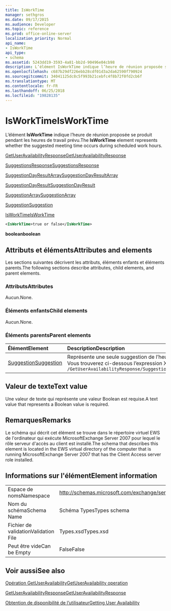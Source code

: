 ```yaml
---
title: IsWorkTime
manager: sethgros
ms.date: 09/17/2015
ms.audience: Developer
ms.topic: reference
ms.prod: office-online-server
localization_priority: Normal
api_name:
- IsWorkTime
api_type:
- schema
ms.assetid: 5243dd19-3593-4a81-bb2d-90496e04cb98
description: L’élément IsWorkTime indique l’heure de réunion proposée se produit pendant les heures de travail prévu.
ms.openlocfilehash: c687b29df226ebb28cdf01d3a2da62590f790924
ms.sourcegitcommit: 34041125dc8c5f993b21cebfc4f8b72f0fd2cb6f
ms.translationtype: MT
ms.contentlocale: fr-FR
ms.lasthandoff: 06/25/2018
ms.locfileid: "19828135"
---
```

# <a name="isworktime"></a><span data-ttu-id="4f2d7-103">IsWorkTime</span><span class="sxs-lookup"><span data-stu-id="4f2d7-103">IsWorkTime</span></span>

<span data-ttu-id="4f2d7-104">L’élément **IsWorkTime** indique l’heure de réunion proposée se produit pendant les heures de travail prévu.</span><span class="sxs-lookup"><span data-stu-id="4f2d7-104">The **IsWorkTime** element represents whether the suggested meeting time occurs during scheduled work hours.</span></span> 
  
[<span data-ttu-id="4f2d7-105">GetUserAvailabilityResponse</span><span class="sxs-lookup"><span data-stu-id="4f2d7-105">GetUserAvailabilityResponse</span></span>](getuseravailabilityresponse.md)
  
[<span data-ttu-id="4f2d7-106">SuggestionsResponse</span><span class="sxs-lookup"><span data-stu-id="4f2d7-106">SuggestionsResponse</span></span>](suggestionsresponse.md)
  
[<span data-ttu-id="4f2d7-107">SuggestionDayResultArray</span><span class="sxs-lookup"><span data-stu-id="4f2d7-107">SuggestionDayResultArray</span></span>](suggestiondayresultarray.md)
  
[<span data-ttu-id="4f2d7-108">SuggestionDayResult</span><span class="sxs-lookup"><span data-stu-id="4f2d7-108">SuggestionDayResult</span></span>](suggestiondayresult.md)
  
[<span data-ttu-id="4f2d7-109">SuggestionArray</span><span class="sxs-lookup"><span data-stu-id="4f2d7-109">SuggestionArray</span></span>](suggestionarray.md)
  
[<span data-ttu-id="4f2d7-110">Suggestion</span><span class="sxs-lookup"><span data-stu-id="4f2d7-110">Suggestion</span></span>](suggestion.md)
  
[<span data-ttu-id="4f2d7-111">IsWorkTime</span><span class="sxs-lookup"><span data-stu-id="4f2d7-111">IsWorkTime</span></span>](isworktime.md)
  
```xml
<IsWorkTime>true or false</IsWorkTime>
```

 <span data-ttu-id="4f2d7-112">**boolean**</span><span class="sxs-lookup"><span data-stu-id="4f2d7-112">**boolean**</span></span>
## <a name="attributes-and-elements"></a><span data-ttu-id="4f2d7-113">Attributs et éléments</span><span class="sxs-lookup"><span data-stu-id="4f2d7-113">Attributes and elements</span></span>

<span data-ttu-id="4f2d7-114">Les sections suivantes décrivent les attributs, éléments enfants et éléments parents.</span><span class="sxs-lookup"><span data-stu-id="4f2d7-114">The following sections describe attributes, child elements, and parent elements.</span></span>
  
### <a name="attributes"></a><span data-ttu-id="4f2d7-115">Attributs</span><span class="sxs-lookup"><span data-stu-id="4f2d7-115">Attributes</span></span>

<span data-ttu-id="4f2d7-116">Aucun.</span><span class="sxs-lookup"><span data-stu-id="4f2d7-116">None.</span></span>
  
### <a name="child-elements"></a><span data-ttu-id="4f2d7-117">Éléments enfants</span><span class="sxs-lookup"><span data-stu-id="4f2d7-117">Child elements</span></span>

<span data-ttu-id="4f2d7-118">Aucun.</span><span class="sxs-lookup"><span data-stu-id="4f2d7-118">None.</span></span>
  
### <a name="parent-elements"></a><span data-ttu-id="4f2d7-119">Éléments parents</span><span class="sxs-lookup"><span data-stu-id="4f2d7-119">Parent elements</span></span>

|<span data-ttu-id="4f2d7-120">**Élément**</span><span class="sxs-lookup"><span data-stu-id="4f2d7-120">**Element**</span></span>|<span data-ttu-id="4f2d7-121">**Description**</span><span class="sxs-lookup"><span data-stu-id="4f2d7-121">**Description**</span></span>|
|:-----|:-----|
|[<span data-ttu-id="4f2d7-122">Suggestion</span><span class="sxs-lookup"><span data-stu-id="4f2d7-122">Suggestion</span></span>](suggestion.md) <br/> |<span data-ttu-id="4f2d7-123">Représente une seule suggestion de l’heure de la réunion.</span><span class="sxs-lookup"><span data-stu-id="4f2d7-123">Represents a single meeting time suggestion.</span></span>  <br/> <span data-ttu-id="4f2d7-124">Vous trouverez ci-dessous l’expression XPath pour cet élément :</span><span class="sxs-lookup"><span data-stu-id="4f2d7-124">The following is the XPath expression to this element:</span></span>  <br/>  `/GetUserAvailabilityResponse/SuggestionsResponse/SuggestionDayResultArray/SuggestionDayResult[i]/SuggestionArray/Suggestion[i]` <br/> |
   
## <a name="text-value"></a><span data-ttu-id="4f2d7-125">Valeur de texte</span><span class="sxs-lookup"><span data-stu-id="4f2d7-125">Text value</span></span>

<span data-ttu-id="4f2d7-126">Une valeur de texte qui représente une valeur Boolean est requise.</span><span class="sxs-lookup"><span data-stu-id="4f2d7-126">A text value that represents a Boolean value is required.</span></span>
  
## <a name="remarks"></a><span data-ttu-id="4f2d7-127">Remarques</span><span class="sxs-lookup"><span data-stu-id="4f2d7-127">Remarks</span></span>

<span data-ttu-id="4f2d7-128">Le schéma qui décrit cet élément se trouve dans le répertoire virtuel EWS de l'ordinateur qui exécute MicrosoftExchange Server 2007 pour lequel le rôle serveur d'accès au client est installé.</span><span class="sxs-lookup"><span data-stu-id="4f2d7-128">The schema that describes this element is located in the EWS virtual directory of the computer that is running MicrosoftExchange Server 2007 that has the Client Access server role installed.</span></span>
  
## <a name="element-information"></a><span data-ttu-id="4f2d7-129">Informations sur l'élément</span><span class="sxs-lookup"><span data-stu-id="4f2d7-129">Element information</span></span>

|||
|:-----|:-----|
|<span data-ttu-id="4f2d7-130">Espace de noms</span><span class="sxs-lookup"><span data-stu-id="4f2d7-130">Namespace</span></span>  <br/> |http://schemas.microsoft.com/exchange/services/2006/types  <br/> |
|<span data-ttu-id="4f2d7-131">Nom du schéma</span><span class="sxs-lookup"><span data-stu-id="4f2d7-131">Schema Name</span></span>  <br/> |<span data-ttu-id="4f2d7-132">Schéma Types</span><span class="sxs-lookup"><span data-stu-id="4f2d7-132">Types schema</span></span>  <br/> |
|<span data-ttu-id="4f2d7-133">Fichier de validation</span><span class="sxs-lookup"><span data-stu-id="4f2d7-133">Validation File</span></span>  <br/> |<span data-ttu-id="4f2d7-134">Types.xsd</span><span class="sxs-lookup"><span data-stu-id="4f2d7-134">Types.xsd</span></span>  <br/> |
|<span data-ttu-id="4f2d7-135">Peut être vide</span><span class="sxs-lookup"><span data-stu-id="4f2d7-135">Can be Empty</span></span>  <br/> |<span data-ttu-id="4f2d7-136">False</span><span class="sxs-lookup"><span data-stu-id="4f2d7-136">False</span></span>  <br/> |
   
## <a name="see-also"></a><span data-ttu-id="4f2d7-137">Voir aussi</span><span class="sxs-lookup"><span data-stu-id="4f2d7-137">See also</span></span>



[<span data-ttu-id="4f2d7-138">Opération GetUserAvailability</span><span class="sxs-lookup"><span data-stu-id="4f2d7-138">GetUserAvailability operation</span></span>](getuseravailability-operation.md)
  
[<span data-ttu-id="4f2d7-139">GetUserAvailabilityResponse</span><span class="sxs-lookup"><span data-stu-id="4f2d7-139">GetUserAvailabilityResponse</span></span>](getuseravailabilityresponse.md)


[<span data-ttu-id="4f2d7-140">Obtention de disponibilité de l’utilisateur</span><span class="sxs-lookup"><span data-stu-id="4f2d7-140">Getting User Availability</span></span>](http://msdn.microsoft.com/library/d4133fcb-9b0f-4e6b-aadf-a389da83516a%28Office.15%29.aspx)


